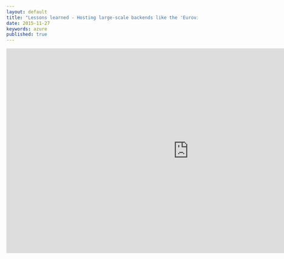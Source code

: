 ```yaml
---
layout: default
title: "Lessons learned - Hosting large-scale backends like the 'Eurovision Song Contest' on Microsoft Azure"
date: 2015-11-27
keywords: azure
published: true
---
```



<iframe src="https://channel9.msdn.com/Events/microsoft-techncial-summit/Technical-Summit-2015-The-Next-Level/Lessons-learned-Hosting-large-scale-backends-like-the-Eurovision-Song-Contest-on-Microsoft-Azure/player" width="960" height="540" allowFullScreen frameBorder="0"></iframe>


<script async class="speakerdeck-embed" data-id="bcab3dc8a1e8457fae01ffca13549d79" data-ratio="1.77777777777778" src="//speakerdeck.com/assets/embed.js"></script>
